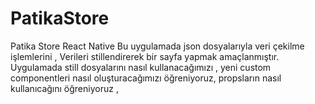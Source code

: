 # PatikaStore
Patika Store React Native 
Bu uygulamada json dosyalarıyla veri çekilme işlemlerini ,
Verileri stillendirerek bir sayfa yapmak amaçlanmıştır.
Uygulamada still dosyalarını nasıl kullanacağımızı ,
yeni custom componentleri nasıl oluşturacağımızı öğreniyoruz,
propsların nasıl kullanıcağını öğreniyoruz ,


